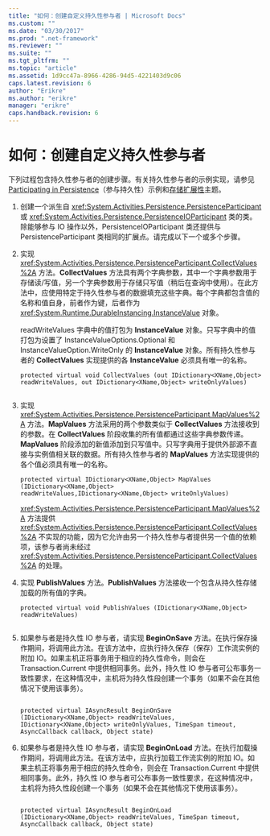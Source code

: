 ```yaml
---
title: "如何：创建自定义持久性参与者 | Microsoft Docs"
ms.custom: ""
ms.date: "03/30/2017"
ms.prod: ".net-framework"
ms.reviewer: ""
ms.suite: ""
ms.tgt_pltfrm: ""
ms.topic: "article"
ms.assetid: 1d9cc47a-8966-4286-94d5-4221403d9c06
caps.latest.revision: 6
author: "Erikre"
ms.author: "erikre"
manager: "erikre"
caps.handback.revision: 6
---
```

# 如何：创建自定义持久性参与者
下列过程包含持久性参与者的创建步骤。有关持久性参与者的示例实现，请参见 [Participating in Persistence](http://go.microsoft.com/fwlink/?LinkID=177735)（参与持久性）示例和[存储扩展性](../../../docs/framework/windows-workflow-foundation//store-extensibility.md)主题。  
  
1.  创建一个派生自 <xref:System.Activities.Persistence.PersistenceParticipant> 或 <xref:System.Activities.Persistence.PersistenceIOParticipant> 类的类。除能够参与 IO 操作以外，PersistenceIOParticipant 类还提供与 PersistenceParticipant 类相同的扩展点。请完成以下一个或多个步骤。  
  
2.  实现 <xref:System.Activities.Persistence.PersistenceParticipant.CollectValues%2A> 方法。**CollectValues** 方法具有两个字典参数，其中一个字典参数用于存储读\/写值，另一个字典参数用于存储只写值（稍后在查询中使用）。在此方法中，应使用特定于持久性参与者的数据填充这些字典。每个字典都包含值的名称和值自身，前者作为键，后者作为 <xref:System.Runtime.DurableInstancing.InstanceValue> 对象。  
  
     readWriteValues 字典中的值打包为 **InstanceValue** 对象。只写字典中的值打包为设置了 InstanceValueOptions.Optional 和 InstanceValueOption.WriteOnly 的 **InstanceValue** 对象。所有持久性参与者的 **CollectValues** 实现提供的各 **InstanceValue** 必须具有唯一的名称。  
  
    ```  
    protected virtual void CollectValues (out IDictionary<XName,Object> readWriteValues, out IDictionary<XName,Object> writeOnlyValues)  
  
    ```  
  
3.  实现 <xref:System.Activities.Persistence.PersistenceParticipant.MapValues%2A> 方法。**MapValues** 方法采用的两个参数类似于 **CollectValues** 方法接收到的参数。在 **CollectValues** 阶段收集的所有值都通过这些字典参数传递。**MapValues** 阶段添加的新值添加到只写值中。只写字典用于提供外部源不直接与实例值相关联的数据。所有持久性参与者的 **MapValues** 方法实现提供的各个值必须具有唯一的名称。  
  
    ```  
    protected virtual IDictionary<XName,Object> MapValues (IDictionary<XName,Object> readWriteValues,IDictionary<XName,Object> writeOnlyValues)  
    ```  
  
     <xref:System.Activities.Persistence.PersistenceParticipant.MapValues%2A> 方法提供 <xref:System.Activities.Persistence.PersistenceParticipant.CollectValues%2A> 不实现的功能，因为它允许由另一个持久性参与者提供另一个值的依赖项，该参与者尚未经过 <xref:System.Activities.Persistence.PersistenceParticipant.CollectValues%2A> 的处理。  
  
4.  实现 **PublishValues** 方法。**PublishValues** 方法接收一个包含从持久性存储加载的所有值的字典。  
  
    ```  
    protected virtual void PublishValues (IDictionary<XName,Object> readWriteValues)  
  
    ```  
  
5.  如果参与者是持久性 IO 参与者，请实现 **BeginOnSave** 方法。在执行保存操作期间，将调用此方法。在该方法中，应执行持久保存（保存）工作流实例的附加 IO。如果主机正将事务用于相应的持久性命令，则会在 Transaction.Current 中提供相同事务。此外，持久性 IO 参与者可公布事务一致性要求，在这种情况中，主机将为持久性段创建一个事务（如果不会在其他情况下使用该事务）。  
  
    ```  
  
    protected virtual IAsyncResult BeginOnSave (IDictionary<XName,Object> readWriteValues, IDictionary<XName,Object> writeOnlyValues, TimeSpan timeout, AsyncCallback callback, Object state)  
    ```  
  
6.  如果参与者是持久性 IO 参与者，请实现 **BeginOnLoad** 方法。在执行加载操作期间，将调用此方法。在该方法中，应执行加载工作流实例的附加 IO。如果主机正将事务用于相应的持久性命令，则会在 Transaction.Current 中提供相同事务。此外，持久性 IO 参与者可公布事务一致性要求，在这种情况中，主机将为持久性段创建一个事务（如果不会在其他情况下使用该事务）。  
  
    ```  
  
    protected virtual IAsyncResult BeginOnLoad (IDictionary<XName,Object> readWriteValues, TimeSpan timeout, AsyncCallback callback, Object state)  
  
    ```